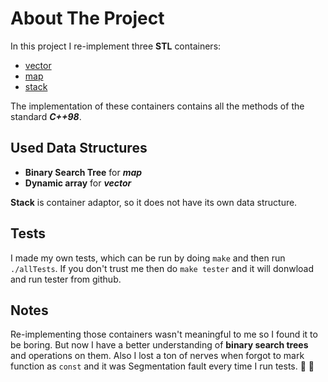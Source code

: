 # About The Project
In this project I re-implement three **STL** containers:
- [vector](http://www.cplusplus.com/reference/vector/vector/)
- [map](http://www.cplusplus.com/reference/map/map/)
- [stack](http://www.cplusplus.com/reference/stack/stack/)

The implementation of these containers contains all the methods of the standard ***C++98***.

## Used Data Structures
- **Binary Search Tree** for ***map***
- **Dynamic array** for ***vector***

**Stack** is container adaptor, so it does not have its own data structure.

## Tests
I made my own tests, which can be run by doing `make` and then run `./allTests`.
If you don't trust me then do `make tester` and it will donwload and run tester from github.

## Notes
Re-implementing those containers wasn't meaningful to me so I found it to be boring. But now I have a better understanding of **binary search trees** and operations on them. Also I lost a ton of nerves when forgot to mark function as `const` and it was Segmentation fault every time I run tests. :smiling_face_with_tear: :exploding_head: